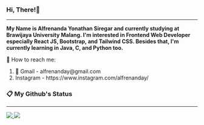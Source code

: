 ###  Hi, There!👋
<hr />

<div id = "introduce-myself">
 <p style = "font-weight: bold"> My Name is Alfrenanda Yonathan Siregar and currently studying at Brawijaya University Malang. I'm interested in Frontend Web Developer especially React JS, Bootstrap, and Tailwind CSS. Besides that, I'm currently learning in Java, C, and Python too. </p>
<div>

<div id = "contact-me">
  <p>
    🔗 How to reach me:
  </p>
  <ol>
    <li> 📧 Gmail - alfrenanday@gmail.com </li>
    <li> Instagram - https://www.instagram.com/alfrenanday/ </li>
  </ol>
</div>

### 📋 My Github's Status
<hr />
<a href = "https://github.com/anuraghazra/github-readme-stats">
  <img src = "https://github-readme-stats.vercel.app/api?username=yonathansiregar&show_icons=true&theme=tokyonight&line_height=40px" />
</a>

<a href = "https://github.com/anuraghazra/github-readme-stats">
  <img src = "https://github-readme-stats.vercel.app/api/top-langs/?username=yonathansiregar&langs_count=5&theme=tokyonight" />
</a>
